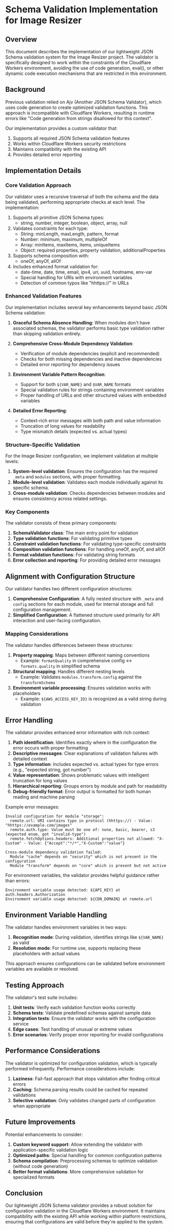 # Schema Validation Implementation for Image Resizer

## Overview

This document describes the implementation of our lightweight JSON Schema validation system for the Image Resizer project. The validator is specifically designed to work within the constraints of the Cloudflare Workers environment, avoiding the use of code generation, eval(), or other dynamic code execution mechanisms that are restricted in this environment.

## Background

Previous validation relied on Ajv (Another JSON Schema Validator), which uses code generation to create optimized validation functions. This approach is incompatible with Cloudflare Workers, resulting in runtime errors like "Code generation from strings disallowed for this context".

Our implementation provides a custom validator that:
1. Supports all required JSON Schema validation features
2. Works within Cloudflare Workers security restrictions
3. Maintains compatibility with the existing API
4. Provides detailed error reporting

## Implementation Details

### Core Validation Approach

Our validator uses a recursive traversal of both the schema and the data being validated, performing appropriate checks at each level. The implementation:

1. Supports all primitive JSON Schema types:
   - string, number, integer, boolean, object, array, null
2. Validates constraints for each type:
   - String: minLength, maxLength, pattern, format
   - Number: minimum, maximum, multipleOf
   - Array: minItems, maxItems, items, uniqueItems
   - Object: required properties, property validation, additionalProperties
3. Supports schema composition with:
   - oneOf, anyOf, allOf
4. Includes enhanced format validation for:
   - date-time, date, time, email, ipv4, uri, uuid, hostname, env-var
   - Special handling for URIs with environment variables
   - Detection of common typos like "hhttps://" in URLs

### Enhanced Validation Features

Our implementation includes several key enhancements beyond basic JSON Schema validation:

1. **Graceful Schema Absence Handling**: When modules don't have associated schemas, the validator performs basic type validation rather than skipping validation entirely.

2. **Comprehensive Cross-Module Dependency Validation**:
   - Verification of module dependencies (explicit and recommended)
   - Checks for both missing dependencies and inactive dependencies
   - Detailed error reporting for dependency issues

3. **Environment Variable Pattern Recognition**:
   - Support for both `${VAR_NAME}` and `$VAR_NAME` formats
   - Special validation rules for strings containing environment variables
   - Proper handling of URLs and other structured values with embedded variables

4. **Detailed Error Reporting**:
   - Context-rich error messages with both path and value information
   - Truncation of long values for readability
   - Type mismatch details (expected vs. actual types)

### Structure-Specific Validation

For the Image Resizer configuration, we implement validation at multiple levels:

1. **System-level validation**: Ensures the configuration has the required `_meta` and `modules` sections, with proper formatting.
2. **Module-level validation**: Validates each module individually against its specific schema.
3. **Cross-module validation**: Checks dependencies between modules and ensures consistency across related settings.

### Key Components

The validator consists of these primary components:

1. **SchemaValidator class**: The main entry point for validation
2. **Type validation functions**: For validating primitive types
3. **Constraint validation functions**: For validating type-specific constraints
4. **Composition validation functions**: For handling oneOf, anyOf, and allOf
5. **Format validation functions**: For validating string formats
6. **Error collection and reporting**: For providing detailed error messages

## Alignment with Configuration Structure

Our validator handles two different configuration structures:

1. **Comprehensive Configuration**: A fully nested structure with `_meta` and `config` sections for each module, used for internal storage and full configuration management.
2. **Simplified Configuration**: A flattened structure used primarily for API interaction and user-facing configuration.

### Mapping Considerations

The validator handles differences between these structures:

1. **Property mapping**: Maps between different naming conventions
   - Example: `formatQuality` in comprehensive config ↔ `formats.quality` in simplified schema
2. **Structural mapping**: Handles different nesting levels
   - Example: Validates `modules.transform.config` against the `transformSchema`
3. **Environment variable processing**: Ensures validation works with placeholders
   - Example: `${AWS_ACCESS_KEY_ID}` is recognized as a valid string during validation

## Error Handling

The validator provides enhanced error information with rich context:

1. **Path identification**: Identifies exactly where in the configuration the error occurs with proper formatting
2. **Descriptive messages**: Clear explanations of validation failures with detailed context
3. **Type information**: Includes expected vs. actual types for type errors (e.g., "expected string, got number")
4. **Value representation**: Shows problematic values with intelligent truncation for long values
5. **Hierarchical reporting**: Groups errors by module and path for readability
6. **Debug-friendly format**: Error output is formatted for both human reading and machine parsing

Example error messages:

```
Invalid configuration for module "storage":
  remote.url: URI contains typo in protocol (hhttps://) - Value: "hhttps://example.com/images"
  remote.auth.type: Value must be one of: none, basic, bearer, s3 (expected enum, got "invalid-type")
  remote.fetchOptions.headers: Additional properties not allowed: "X-Custom" - Value: {"Accept":"*/*","X-Custom":"value"}
```

```
Cross-module dependency validation failed:
  Module "cache" depends on "security" which is not present in the configuration
  Module "transform" depends on "core" which is present but not active
```

For environment variables, the validator provides helpful guidance rather than errors:
```
Environment variable usage detected: ${API_KEY} at auth.headers.Authorization
Environment variable usage detected: ${CDN_DOMAIN} at remote.url
```

## Environment Variable Handling

The validator handles environment variables in two ways:

1. **Recognition mode**: During validation, identifies strings like `${VAR_NAME}` as valid
2. **Resolution mode**: For runtime use, supports replacing these placeholders with actual values

This approach ensures configurations can be validated before environment variables are available or resolved.

## Testing Approach

The validator's test suite includes:

1. **Unit tests**: Verify each validation function works correctly
2. **Schema tests**: Validate predefined schemas against sample data
3. **Integration tests**: Ensure the validator works with the configuration service
4. **Edge cases**: Test handling of unusual or extreme values
5. **Error scenarios**: Verify proper error reporting for invalid configurations

## Performance Considerations

The validator is optimized for configuration validation, which is typically performed infrequently. Performance considerations include:

1. **Laziness**: Fail-fast approach that stops validation after finding critical errors
2. **Caching**: Schema parsing results could be cached for repeated validations
3. **Selective validation**: Only validates changed parts of configuration when appropriate

## Future Improvements

Potential enhancements to consider:

1. **Custom keyword support**: Allow extending the validator with application-specific validation logic
2. **Optimized paths**: Special handling for common configuration patterns
3. **Schema compilation**: Preprocessing schemas to optimize validation (without code generation)
4. **Better format validations**: More comprehensive validation for specialized formats

## Conclusion

Our lightweight JSON Schema validator provides a robust solution for configuration validation in the Cloudflare Workers environment. It maintains compatibility with the existing API while working within platform restrictions, ensuring that configurations are valid before they're applied to the system.